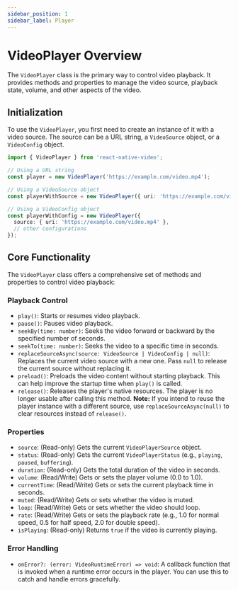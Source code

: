 ```yaml
---
sidebar_position: 1
sidebar_label: Player
---
```


# VideoPlayer Overview

The `VideoPlayer` class is the primary way to control video playback. It provides methods and properties to manage the video source, playback state, volume, and other aspects of the video.

## Initialization

To use the `VideoPlayer`, you first need to create an instance of it with a video source. The source can be a URL string, a `VideoSource` object, or a `VideoConfig` object.

```typescript
import { VideoPlayer } from 'react-native-video';

// Using a URL string
const player = new VideoPlayer('https://example.com/video.mp4');

// Using a VideoSource object
const playerWithSource = new VideoPlayer({ uri: 'https://example.com/video.mp4' });

// Using a VideoConfig object
const playerWithConfig = new VideoPlayer({
  source: { uri: 'https://example.com/video.mp4' },
  // other configurations
});
```

## Core Functionality

The `VideoPlayer` class offers a comprehensive set of methods and properties to control video playback:

### Playback Control

-   `play()`: Starts or resumes video playback.
-   `pause()`: Pauses video playback.
-   `seekBy(time: number)`: Seeks the video forward or backward by the specified number of seconds.
-   `seekTo(time: number)`: Seeks the video to a specific time in seconds.
-   `replaceSourceAsync(source: VideoSource | VideoConfig | null)`: Replaces the current video source with a new one. Pass `null` to release the current source without replacing it.
-   `preload()`: Preloads the video content without starting playback. This can help improve the startup time when `play()` is called.
-   `release()`: Releases the player's native resources. The player is no longer usable after calling this method. **Note:** If you intend to reuse the player instance with a different source, use `replaceSourceAsync(null)` to clear resources instead of `release()`.

### Properties

-   `source`: (Read-only) Gets the current `VideoPlayerSource` object.
-   `status`: (Read-only) Gets the current `VideoPlayerStatus` (e.g., `playing`, `paused`, `buffering`).
-   `duration`: (Read-only) Gets the total duration of the video in seconds.
-   `volume`: (Read/Write) Gets or sets the player volume (0.0 to 1.0).
-   `currentTime`: (Read/Write) Gets or sets the current playback time in seconds.
-   `muted`: (Read/Write) Gets or sets whether the video is muted.
-   `loop`: (Read/Write) Gets or sets whether the video should loop.
-   `rate`: (Read/Write) Gets or sets the playback rate (e.g., 1.0 for normal speed, 0.5 for half speed, 2.0 for double speed).
-   `isPlaying`: (Read-only) Returns `true` if the video is currently playing.

### Error Handling

-   `onError?: (error: VideoRuntimeError) => void`: A callback function that is invoked when a runtime error occurs in the player. You can use this to catch and handle errors gracefully.